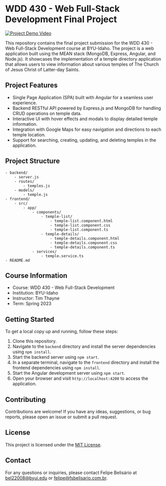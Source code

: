 # WDD 430 - Web Full-Stack Development Final Project

[![Project Demo Video](link-to-your-video-thumbnail)](link-to-your-video)

This repository contains the final project submission for the WDD 430 - Web Full-Stack Development course at BYU-Idaho. The project is a web application built using the MEAN stack (MongoDB, Express, Angular, and Node.js). It showcases the implementation of a temple directory application that allows users to view information about various temples of The Church of Jesus Christ of Latter-day Saints.

## Project Features

- Single Page Application (SPA) built with Angular for a seamless user experience.
- Backend RESTful API powered by Express.js and MongoDB for handling CRUD operations on temple data.
- Interactive UI with hover effects and modals to display detailed temple information.
- Integration with Google Maps for easy navigation and directions to each temple location.
- Support for searching, creating, updating, and deleting temples in the application.

## Project Structure

```
- backend/
    - server.js
    - routes/
        - temples.js
    - models/
        - temple.js
- frontend/
    - src/
        - app/
            - components/
                - temple-list/
                    - temple-list.component.html
                    - temple-list.component.css
                    - temple-list.component.ts
                - temple-details/
                    - temple-details.component.html
                    - temple-details.component.css
                    - temple-details.component.ts
            - services/
                - temple.service.ts
- README.md

```


## Course Information

- Course: WDD 430 - Web Full-Stack Development
- Institution: BYU-Idaho
- Instructor: Tim Thayne
- Term: Spring 2023

## Getting Started

To get a local copy up and running, follow these steps:

1. Clone this repository.
2. Navigate to the `backend` directory and install the server dependencies using `npm install`.
3. Start the backend server using `npm start`.
4. In a separate terminal, navigate to the `frontend` directory and install the frontend dependencies using `npm install`.
5. Start the Angular development server using `npm start`.
6. Open your browser and visit `http://localhost:4200` to access the application.

## Contributing

Contributions are welcome! If you have any ideas, suggestions, or bug reports, please open an issue or submit a pull request.

## License

This project is licensed under the [MIT License](LICENSE).

## Contact

For any questions or inquiries, please contact Felipe Belisário at [bel22008@byui.edu](mailto:bel22008@byui.edu) or [felipe@fsbelisario.com.br](mailto:felipe@fsbelisario.com.br).
